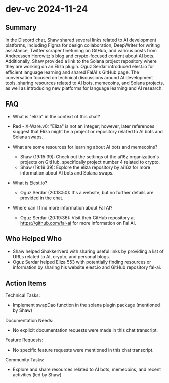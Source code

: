 # dev-vc 2024-11-24

## Summary

In the Discord chat, Shaw shared several links related to AI development platforms, including Figma for design
collaboration, DeepWriter for writing assistance, Twitter scraper finetuning on GitHub, and various posts from
Andreessen Horowitz's blog and crypto-focused content about AI bots. Additionally, Shaw provided a link to the Solana
project repository where they are working on an Eliza plugin. Oguz Serdar introduced elest.io for efficient language
learning and shared FalAI's GitHub page. The conversation focused on technical discussions around AI development tools,
sharing resources related to AI bots, memecoins, and Solana projects, as well as introducing new platforms for language
learning and AI research.

## FAQ

- What is "eliza" in the context of this chat?
- Red - X-Ware.v0: "Eliza" is not an integer; however, later references suggest that Eliza might be a project or
  repository related to AI bots and Solana swaps.

- What are some resources for learning about AI bots and memecoins?
    - Shaw (19:15:39): Check out the settings of the ai16z organization's projects on GitHub, specifically project
      number 4 related to crypto.
    - Shaw (19:19:39): Explore the eliza repository by ai16z for more information about AI bots and Solana swaps.
- What is Elest.io?
    - Oguz Serdar (20:18:50): It's a website, but no further details are provided in the chat.
- Where can I find more information about Fal AI?
    - Oguz Serdar (20:19:36): Visit their GitHub repository at https://github.com/fal-ai for more information on Fal AI.

## Who Helped Who

- Shaw helped ShakkerNerd with sharing useful links by providing a list of URLs related to AI, crypto, and personal
  blogs.
- Oguz Serdar helped Eliza 553 with potentially finding resources or information by sharing his website elest.io and GitHub repository fal-ai.

## Action Items

Technical Tasks:

- Implement swapDao function in the solana plugin package (mentioned by Shaw)

Documentation Needs:

- No explicit documentation requests were made in this chat transcript.

Feature Requests:

- No specific feature requests were mentioned in this chat transcript.

Community Tasks:

- Explore and share resources related to AI bots, memecoins, and recent activities (led by Shaw)

